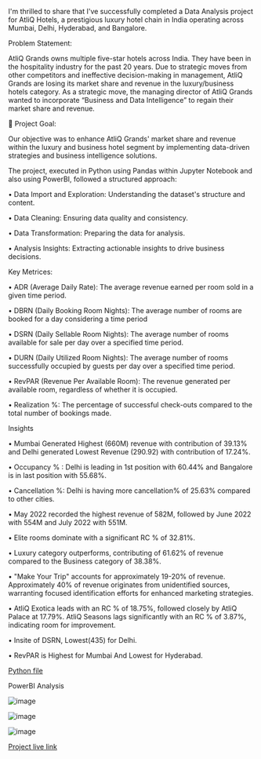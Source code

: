 I'm thrilled to share that I've successfully completed a Data Analysis project for AtliQ Hotels, a prestigious luxury hotel chain in India operating across Mumbai, Delhi, Hyderabad, and Bangalore.

Problem Statement:

AtliQ Grands owns multiple five-star hotels across India. They have been in the hospitality industry for the past 20 years. Due to strategic moves from other competitors and ineffective decision-making in management, AtliQ Grands are losing its market share and revenue in the luxury/business hotels category. As a strategic move, the managing director of AtliQ Grands wanted to incorporate “Business and Data Intelligence” to regain their market share and revenue.


🎯 Project Goal: 

Our objective was to enhance AtliQ Grands' market share and revenue within the luxury and business hotel segment by implementing data-driven strategies and business intelligence solutions.



The project, executed in Python using Pandas within Jupyter Notebook and also using PowerBI, followed a structured approach:

• Data Import and Exploration: Understanding the dataset's structure and content.

• Data Cleaning: Ensuring data quality and consistency.

• Data Transformation: Preparing the data for analysis.

• Analysis Insights: Extracting actionable insights to drive business decisions.




Key Metrices:

•	ADR (Average Daily Rate): The average revenue earned per room sold in a given time period. 

•	DBRN (Daily Booking Room Nights): The average number of rooms are booked for a day considering a time period

•	DSRN (Daily Sellable Room Nights): The average number of rooms available for sale per day over a specified time period. 

•	DURN (Daily Utilized Room Nights): The average number of rooms successfully occupied by guests per day over a specified time period. 

•	RevPAR (Revenue Per Available Room): The revenue generated per available room, regardless of whether it is occupied. 

•	Realization %: The percentage of successful check-outs compared to the total number of bookings made. 




Insights

•	Mumbai Generated Highest (660M) revenue with contribution of 39.13% and Delhi generated Lowest Revenue (290.92) with contribution of 17.24%.

•	Occupancy % : Delhi is leading in 1st position with 60.44% and Bangalore is in last position with 55.68%. 

•	Cancellation %: Delhi is having more cancellation% of 25.63% compared to other cities.

•	May 2022 recorded the highest revenue of 582M, followed by June 2022 with 554M and July 2022 with 551M. 

•	Elite rooms dominate with a significant RC % of 32.81%. 

•	Luxury category outperforms, contributing of 61.62% of revenue compared to the Business category of 38.38%.

•	"Make Your Trip" accounts for approximately 19-20% of revenue. Approximately 40% of revenue originates from unidentified sources, warranting focused identification efforts for enhanced marketing strategies.

•	AtliQ Exotica leads with an RC % of 18.75%, followed closely by AtliQ Palace at 17.79%.  AtliQ Seasons lags significantly with an RC % of 3.87%, indicating room for improvement.

•	Insite of DSRN, Lowest(435) for Delhi.

•	RevPAR is Highest for Mumbai And Lowest for Hyderabad.



[Python file](https://github.com/Janaki6/Hospitality-Project-Analysis/blob/main/Hospitality_project.pdf)



PowerBI Analysis


![image](https://github.com/user-attachments/assets/e732bd45-1df6-42d5-a1ef-d094b706575b)

![image](https://github.com/user-attachments/assets/c06c6bda-8a55-48da-ad71-69aedd1319cd)

![image](https://github.com/user-attachments/assets/41518130-d89f-4211-a5f2-ca437b526479)


[Project live link](https://app.powerbi.com/groups/me/reports/ee78f9b9-8c51-41c7-87ee-11ec3e8a34cb/7c7af39a3ac82dc51d2e?experience=power-bi)


